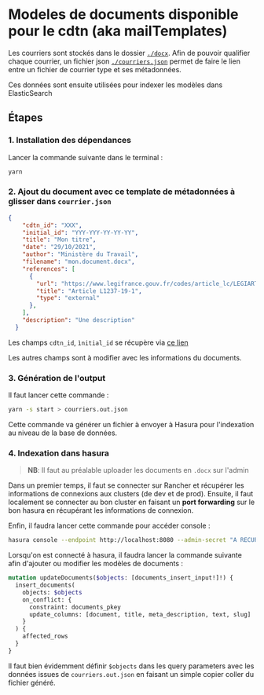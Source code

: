 # Modeles de documents disponible pour le cdtn (aka mailTemplates)

Les courriers sont stockés dans le dossier [`./docx`](./docx). Afin de pouvoir qualifier chaque courrier, un fichier json [`./courriers.json`](./courriers.json) permet de faire le lien entre un fichier de courrier type et ses métadonnées.

Ces données sont ensuite utilisées pour indexer les modèles dans ElasticSearch

## Étapes

### 1. Installation des dépendances

Lancer la commande suivante dans le terminal :

```bash
yarn
```
  
### 2. Ajout du document avec ce template de métadonnées à glisser dans `courrier.json`

```json
{
    "cdtn_id": "XXX",
    "initial_id": "YYY-YYY-YY-YY-YY",
    "title": "Mon titre",
    "date": "29/10/2021",
    "author": "Ministère du Travail",
    "filename": "mon.document.docx",
    "references": [
      {
        "url": "https://www.legifrance.gouv.fr/codes/article_lc/LEGIARTI000036762168/",
        "title": "Article L1237-19-1",
        "type": "external"
      },
    ],
    "description": "Une description"
  }
```

Les champs `cdtn_id`, `ìnitial_id` se récupère via [ce lien](https://preprod-cdtn-admin.dev.fabrique.social.gouv.fr/api/id?source=modeles_de_courriers)

Les autres champs sont à modifier avec les informations du documents.

### 3. Génération de l'output

Il faut lancer cette commande :

```bash
yarn -s start > courriers.out.json
```

Cette commande va générer un fichier à envoyer à Hasura pour l'indexation au niveau de la base de données.

### 4. Indexation dans hasura

> **NB**: Il faut au préalable uploader les documents en `.docx` sur l'admin

Dans un premier temps, il faut se connecter sur Rancher et récupérer les informations de connexions aux clusters (de dev et de prod). Ensuite, il faut localement se connecter au bon cluster en faisant un **port forwarding** sur le bon hasura en récupérant les informations de connexion.

Enfin, il faudra lancer cette commande pour accéder console :

```bash
hasura console --endpoint http://localhost:8080 --admin-secret "A RECUP SUR RANCHER" --project targets/hasura
```

Lorsqu'on est connecté à hasura, il faudra lancer la commande suivante afin d'ajouter ou modifier les modèles de documents :

```graphql
mutation updateDocuments($objects: [documents_insert_input!]!) {
  insert_documents(
    objects: $objects
    on_conflict: {
      constraint: documents_pkey
      update_columns: [document, title, meta_description, text, slug]
    }
  ) {
    affected_rows
  }
}
```

Il faut bien évidemment définir `$objects` dans les query parameters avec les données issues de `courriers.out.json` en faisant un simple copier coller du fichier généré.